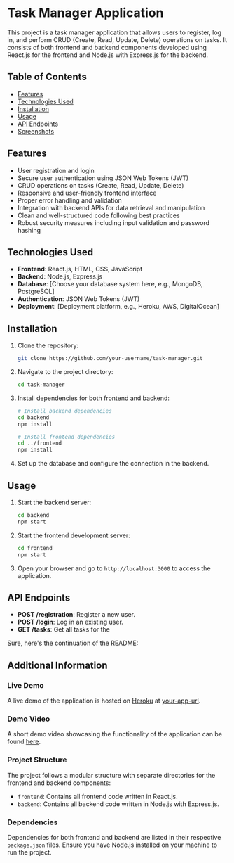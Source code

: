 # Task Manager Application

This project is a task manager application that allows users to register, log in, and perform CRUD (Create, Read, Update, Delete) operations on tasks. It consists of both frontend and backend components developed using React.js for the frontend and Node.js with Express.js for the backend.

## Table of Contents

- [Features](#features)
- [Technologies Used](#technologies-used)
- [Installation](#installation)
- [Usage](#usage)
- [API Endpoints](#api-endpoints)
- [Screenshots](#screenshots)

## Features

- User registration and login
- Secure user authentication using JSON Web Tokens (JWT)
- CRUD operations on tasks (Create, Read, Update, Delete)
- Responsive and user-friendly frontend interface
- Proper error handling and validation
- Integration with backend APIs for data retrieval and manipulation
- Clean and well-structured code following best practices
- Robust security measures including input validation and password hashing

## Technologies Used

- **Frontend**: React.js, HTML, CSS, JavaScript
- **Backend**: Node.js, Express.js
- **Database**: [Choose your database system here, e.g., MongoDB, PostgreSQL]
- **Authentication**: JSON Web Tokens (JWT)
- **Deployment**: [Deployment platform, e.g., Heroku, AWS, DigitalOcean]

## Installation

1. Clone the repository:

   ```bash
   git clone https://github.com/your-username/task-manager.git
   ```

2. Navigate to the project directory:

   ```bash
   cd task-manager
   ```

3. Install dependencies for both frontend and backend:

   ```bash
   # Install backend dependencies
   cd backend
   npm install

   # Install frontend dependencies
   cd ../frontend
   npm install
   ```

4. Set up the database and configure the connection in the backend.

## Usage

1. Start the backend server:

   ```bash
   cd backend
   npm start
   ```

2. Start the frontend development server:

   ```bash
   cd frontend
   npm start
   ```

3. Open your browser and go to `http://localhost:3000` to access the application.

## API Endpoints

- **POST /registration**: Register a new user.
- **POST /login**: Log in an existing user.
- **GET /tasks**: Get all tasks for the

Sure, here's the continuation of the README:


## Additional Information

### Live Demo

A live demo of the application is hosted on [Heroku](https://www.heroku.com/) at [your-app-url](https://your-app-url.herokuapp.com).

### Demo Video

A short demo video showcasing the functionality of the application can be found [here](https://youtube.com/your-demo-video-url).

### Project Structure

The project follows a modular structure with separate directories for the frontend and backend components:

- `frontend`: Contains all frontend code written in React.js.
- `backend`: Contains all backend code written in Node.js with Express.js.

### Dependencies

Dependencies for both frontend and backend are listed in their respective `package.json` files. Ensure you have Node.js installed on your machine to run the project.

